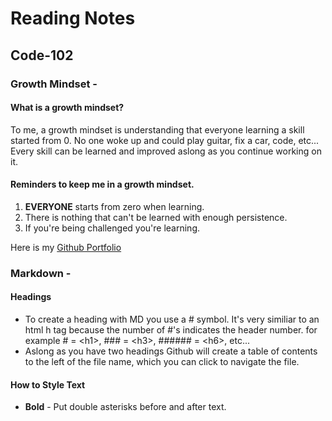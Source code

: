 # Reading Notes

## Code-102

### Growth Mindset -

#### What is a growth mindset?

To me, a growth mindset is understanding that everyone learning a skill started from 0. No one woke up and could play guitar, fix a car, code, etc... Every skill can be learned and improved aslong as you continue working on it.

#### Reminders to keep me in a growth mindset.
1. **EVERYONE** starts from zero when learning.
2. There is nothing that can't be learned with enough persistence.
3. If you're being challenged you're learning.

Here is my [Github Portfolio](https://github.com/AdrianButler)


### Markdown -

#### Headings
- To create a heading with MD you use a # symbol. It's very similiar to an html h tag because the number of #'s indicates the header number. for example # = &lt;h1>, ### =  &lt;h3>, ###### = &lt;h6>, etc...
- Aslong as you have two headings Github will create a table of contents to the left of the file name, which you can click to navigate the file.

#### How to Style Text
- **Bold** - Put double asterisks before and after text.
